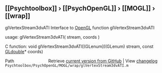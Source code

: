 ## [[Psychtoolbox]] &#8250; [[PsychOpenGL]] &#8250; [[MOGL]] &#8250; [[wrap]]

glVertexStream3dvATI  Interface to [OpenGL](OpenGL) function glVertexStream3dvATI  
  
usage:  glVertexStream3dvATI( stream, coords )  
  
C function:  void glVertexStream3dvATI[(GLenum]((GLenum) stream, const [GLdouble](GLdouble)\* coords)  




<div class="code_header" style="text-align:right;">
  <span style="float:left;">Path&nbsp;&nbsp;</span> <span class="counter">Retrieve <a href=
  "https://raw.github.com/Psychtoolbox-3/Psychtoolbox-3/beta/Psychtoolbox/PsychOpenGL/MOGL/wrap/glVertexStream3dvATI.m">current version from GitHub</a> | View <a href=
  "https://github.com/Psychtoolbox-3/Psychtoolbox-3/commits/beta/Psychtoolbox/PsychOpenGL/MOGL/wrap/glVertexStream3dvATI.m">changelog</a></span>
</div>
<div class="code">
  <code>Psychtoolbox/PsychOpenGL/MOGL/wrap/glVertexStream3dvATI.m</code>
</div>

